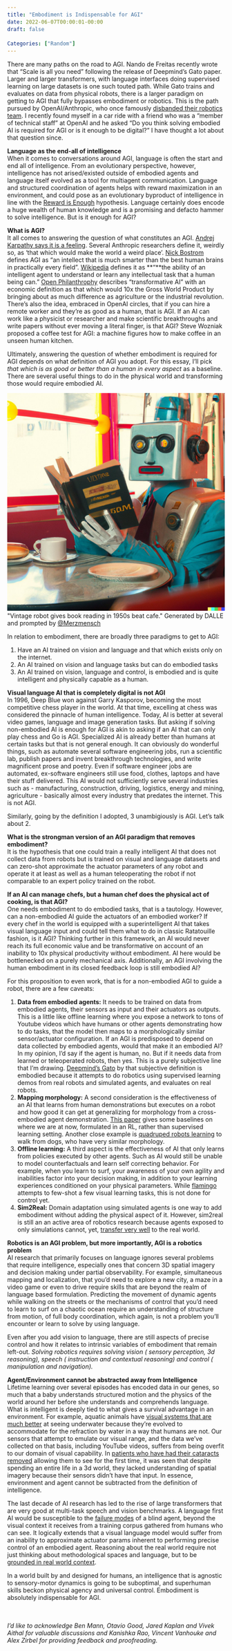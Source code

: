 ```yaml
---
title: "Embodiment is Indispensable for AGI"
date: 2022-06-07T00:00:01-00:00
draft: false

Categories: ["Random"]
---
```


There are many paths on the road to AGI. Nando de Freitas recently wrote that “Scale is all you need” following the release of Deepmind’s Gato paper. Larger and larger transformers, with language interfaces doing supervised learning on large datasets is one such touted path. While Gato trains and evaluates on data from physical robots, there is a larger paradigm on getting to AGI that fully bypasses embodiment or robotics. This is the path pursued by OpenAI/Anthropic, who once famously [disbanded their robotics team](https://www.therobotreport.com/openai-abandons-robotics-research/). I recently found myself in a car ride with a friend who was a “member of technical staff” at OpenAI and he asked “Do you think solving embodied AI is required for AGI or is it enough to be digital?” I have thought a lot about that question since.


**Language as the end-all of intelligence**\
When it comes to conversations around AGI, language is often the start and end all of intelligence. From an evolutionary perspective, however, intelligence has not arised/existed outside of embodied agents and language itself evolved as a tool for multiagent communication. Language and structured coordination of agents helps with reward maximization in an environment, and could pose as an evolutionary byproduct of intelligence in line with the [Reward is Enough](https://www.sciencedirect.com/science/article/pii/S0004370221000862) hypothesis. Language certainly does encode a huge wealth of human knowledge and is a promising and defacto hammer to solve intelligence. But is it enough for AGI?


**What is AGI?**\
It all comes to answering the question of what constitutes an AGI. [Andrej Karpathy says it is a feeling](https://twitter.com/karpathy/status/1532894698439774208?ref_src=twsrc%5Etfw). Several Anthropic researchers define it, weirdly so, as ‘that which would make the world a weird place’. [Nick Bostrom](https://nickbostrom.com/superintelligence) defines AGI as “an intellect that is much smarter than the best human brains in practically every field”. [Wikipedia](https://en.wikipedia.org/wiki/Artificial_general_intelligence) defines it as **“**the ability of an intelligent agent to understand or learn any intellectual task that a human being can.” [Open Philanthrophy](https://docs.google.com/document/d/1IJ6Sr-gPeXdSJugFulwIpvavc0atjHGM82QjIfUSBGQ/edit?fbclid=IwAR3W3XVgKok3caD2TY6zSxqFr2CFSmqpOKX-gObOjup-o5nSJEdWEx2fy3o#) describes “transformative AI” with an economic definition as that which would 10x the Gross World Product by bringing about as much difference as agriculture or the industrial revolution. There’s also the idea, embraced in OpenAI circles, that if you can hire a remote worker and they’re as good as a human, that is AGI. If an AI can work like a physicist or researcher and make scientific breakthroughs and write papers without ever moving a literal finger, is that AGI? Steve Wozniak proposed a coffee test for AGI: a machine figures how to make coffee in an unseen human kitchen.

Ultimately, answering the question of whether embodiment is required for AGI depends on what definition of AGI you adopt. For this essay, I’ll pick _that which is as good or better than a human in every aspect_ as a baseline. There are several useful things to do in the physical world and transforming those would require embodied AI. 


![alt_text](./bot_reading.jpeg "image_tooltip")
"Vintage robot gives book reading in 1950s beat cafe." 
Generated by DALLE and prompted by [@Merzmensch](https://twitter.com/Merzmensch)


In relation to embodiment, there are broadly three paradigms to get to AGI:
1. Have an AI trained on vision and language and that which exists only on the internet. 
2. An AI trained on vision and language tasks but can do embodied tasks
3. An AI trained on vision, language and control, is embodied and is quite intelligent and physically capable as a human.


**Visual language AI that is completely digital is not AGI**\
In 1996, Deep Blue won against Garry Kasporov, becoming the most competitive chess player in the world. At that time, excelling at chess was considered the pinnacle of human intelligence. Today, AI is better at several video games, language and image generation tasks. But asking if solving non-embodied AI is enough for AGI is akin to asking if an AI that can only play chess and Go is AGI. Specialized AI is already better than humans at certain tasks but that is not general enough. It can obviously do wonderful things, such as automate several software engineering jobs, run a scientific lab, publish papers and invent breakthrough technologies, and write magnificent prose and poetry. Even if software engineer jobs are automated, ex-software engineers still use food, clothes,  laptops and have their stuff delivered. This AI would not sufficiently serve several industries such as - manufacturing, construction, driving, logistics, energy and mining, agriculture -  basically almost every industry that predates the internet. This is not AGI.

Similarly, going by the definition I adopted, 3 unambigiously is AGI. Let’s talk about 2. 


**What is the strongman version of an AGI paradigm that removes embodiment?**\
It is the hypothesis that one could train a really intelligent AI that does not collect data from robots but is trained on visual and language datasets and can zero-shot approximate the actuator parameters of any robot and operate it at least as well as a human teleoperating the robot if not comparable to an expert policy trained on the robot.


**If an AI can manage chefs, but a human chef does the physical act of cooking, is that AGI?**\
One needs embodiment to do embodied tasks, that is a tautology. However, can a non-embodied AI guide the actuators of an embodied worker? If every chef in the world is equipped with a superintelligent AI that takes visual language input and could tell them what to do in classic Ratatouille fashion, is it AGI? Thinking further in this framework, an AI would never reach its full economic value and be transformative on account of an inability to 10x physical productivity without embodiment. AI here would be bottlenecked on a purely mechanical axis. Additionally, an AGI involving the human embodiment in its closed feedback loop is still embodied AI?

For this proposition to even work, that is for a non-embodied AGI to guide a robot, there are a few caveats:


1. **Data from embodied agents:** It needs to be trained on data from embodied agents, their sensors as input and their actuators as outputs. This is a little like offline learning where you expose a network to tons of Youtube videos which have humans or other agents demonstrating how to do tasks, that the model then maps to a morphologically similar sensor/actuator configuration. If an AGI is predisposed to depend on data collected by embodied agents, would that make it an embodied AI? In my opinion, I’d say if the agent is human, no. But if it needs data from learned or teleoperated robots, then yes. This is a purely subjective line that I’m drawing. [Deepmind’s Gato](https://arxiv.org/pdf/2205.06175.pdf) by that subjective definition is embodied because it attempts to do robotics using supervised learning demos from real robots and simulated agents, and evaluates on real robots.
2. **Mapping morphology:** A second consideration is the effectiveness of an AI that learns from human demonstrations but executes on a robot and how good it can get at generalizing for morphology from a cross-embodied agent demonstration. [This paper](https://arxiv.org/pdf/2106.03911.pdf) gives some baselines on where we are at now, formulated in an RL, rather than supervised learning setting. Another close example is [quadruped robots learning](https://arxiv.org/pdf/2004.00784.pdf) to walk from dogs, who have very similar morphology.
3. **Offline learning:** A third aspect is the effectiveness of AI that only learns from policies executed by other agents. Such as AI would still be unable to model counterfactuals and learn self correcting behavior. For example, when you learn to surf, your awareness of your own agility and inabilities factor into your decision making, in addition to your learning experiences conditioned on your physical parameters. While [flamingo](https://www.deepmind.com/blog/tackling-multiple-tasks-with-a-single-visual-language-model) attempts to few-shot a few visual learning tasks, this is not done for control yet.
4. **Sim2Real:** Domain adaptation using simulated agents is one way to add embodiment without adding the physical aspect of it. However, sim2real is still an an active area of robotics research because agents exposed to only simulations cannot, yet, [transfer very well](https://arxiv.org/pdf/2006.09001.pdf) to the real world. 


**Robotics is an AGI problem, but more importantly, AGI is a robotics problem**\
AI research that primarily focuses on language ignores several problems that require intelligence, especially ones that concern 3D spatial imagery and decision making under partial observability. For example, simultaneous mapping and localization, that you’d need to explore a new city, a maze in a video game or even to drive require skills that are beyond the realm of language based formulation. Predicting the movement of dynamic agents while walking on the streets or the mechanisms of control that you’d need to learn to surf on a chaotic ocean require an understanding of structure from motion, of full body coordination, which again, is not a problem you’ll encounter or learn to solve by using language. 

Even after you add vision to language, there are still aspects of precise control and how it relates to intrinsic variables of embodiment that remain left-out. _Solving robotics requires solving vision ( sensory perception, 3d reasoning), speech ( instruction and contextual reasoning) and control ( manipulation and navigation)._


**Agent/Environment cannot be abstracted away from Intelligence**\
Lifetime learning over several episodes has encoded data in our genes, so much that a baby understands structured motion and the physics of the world around her before she understands and comprehends language. What is intelligent is deeply tied to what gives a survival advantage in an environment. For example, aquatic animals have [visual systems that are much better](https://www.wildlifeonline.me.uk/questions/answer/how-can-marine-mammals-see-underwater-but-we-cant#:~:text=Human%20eyes%20have%20evolved%20to,eyes%20with%20the%20aid%20of) at seeing underwater because they’re evolved to accommodate for the refraction by water in a way that humans are not. Our sensors that attempt to emulate our visual range, and the data we’ve collected on that basis, including YouTube videos, suffers from being overfit to our domain of visual capability. In [patients who have had their cataracts removed](https://www.science.org/content/article/feature-giving-blind-people-sight-illuminates-brain-s-secrets?cookieSet=1) allowing them to see for the first time, it was seen that despite spending an entire life in a 3d world, they lacked understanding of spatial imagery because their sensors didn’t have that input. In essence, environment and agent cannot be subtracted from the definition of intelligence. 

The last decade of AI research has led to the rise of large transformers that are very good at multi-task speech and vision benchmarks. A language first AI would be susceptible to the [failure modes](https://arxiv.org/pdf/2109.05014.pdf) of a blind agent, beyond the visual context it receives from a training corpus gathered from humans who can see. It logically extends that a visual language model would suffer from an inability to approximate actuator params inherent to performing precise control of an embodied agent. Reasoning about the real world require not just thinking about methodological spaces and language, but to be [grounded in real world context](https://arxiv.org/pdf/2204.01691.pdf). 

In a world built by and designed for humans, an intelligence that is agnostic to sensory-motor dynamics is going to be suboptimal, and superhuman skills beckon physical agency and universal control. Embodiment is absolutely indispensable for AGI.

\
\
_I’d like to acknowledge Ben Mann, Otavio Good, Jared Kaplan and Vivek Aithal for valuable discussions and Kanishka Rao, Vincent Vanhouke and Alex Zirbel for providing feedback and proofreading._